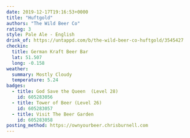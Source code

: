 ```yaml
---
date: 2019-12-17T19:16:53+0000
title: "Huftgold"
authors: "The Wild Beer Co"
rating: 3
style: Pale Ale - English
drink_of: https://untappd.com/b/the-wild-beer-co-huftgold/3545427
checkin:
  title: German Kraft Beer Bar
  lat: 51.507
  long: -0.158
weather:
  summary: Mostly Cloudy
  temperature: 5.24
badges:
  - title: God Save the Queen  (Level 28)
    id: 605283056
  - title: Tower of Beer (Level 26)
    id: 605283057
  - title: Visit The Beer Garden
    id: 605283058
posting_method: https://ownyourbeer.chrisburnell.com
---
```


